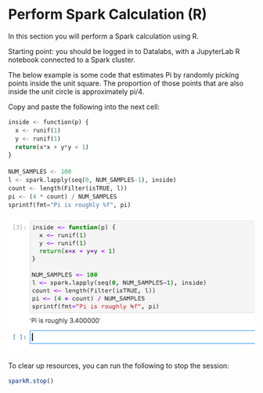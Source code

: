 # Perform Spark Calculation (R)

In this section you will perform a Spark calculation using R.

Starting point: you should be logged in to Datalabs, with a JupyterLab R notebook connected to a Spark cluster.

The below example is some code that estimates Pi by randomly picking points inside the unit square.
The proportion of those points that are also inside the unit circle is approximately pi/4.

Copy and paste the following into the next cell:

```python
inside <- function(p) {
  x <- runif(1)
  y <- runif(1)
  return(x*x + y*y < 1)
}

NUM_SAMPLES <- 100
l <- spark.lapply(seq(0, NUM_SAMPLES-1), inside)
count <- length(Filter(isTRUE, l))
pi <- (4 * count) / NUM_SAMPLES
sprintf(fmt="Pi is roughly %f", pi)
```

![jupyterlab spark python calculation](../../img/jupyterlab-spark-r-calculation-done.png "jupyterlab spark python calculation")

To clear up resources, you can run the following to stop the session:

```r
sparkR.stop()
```
